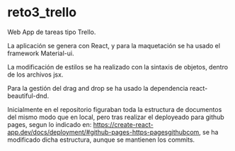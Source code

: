 # reto3_trello

Web App de tareas tipo Trello.

La aplicación se genera con React, y para la maquetación se ha usado el framework Material-ui.

La modificación de estilos se ha realizado con la sintaxis de objetos, dentro de los archivos jsx.

Para la gestión del drag and drop se ha usado la dependencia react-beautiful-dnd.

Inicialmente en el repositorio figuraban toda la estructura de documentos del mismo modo que en local, pero tras realizar el deployeado para github pages, segun lo indicado en: https://create-react-app.dev/docs/deployment/#github-pages-https-pagesgithubcom, se ha modificado dicha estructura, aunque se mantienen los commits. 
